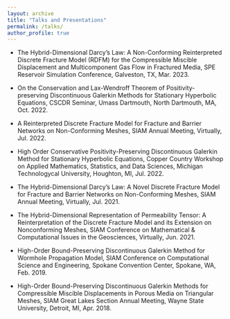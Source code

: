 ```yaml
---
layout: archive
title: "Talks and Presentations"
permalink: /talks/
author_profile: true
---
```


* The Hybrid-Dimensional Darcy’s Law: A Non-Conforming Reinterpreted Discrete Fracture Model
(RDFM) for the Compressible Miscible Displacement and Multicomponent Gas Flow in Fractured Media, SPE Reservoir Simulation Conference, Galveston, TX, Mar. 2023.

* On the Conservation and Lax-Wendroff Theorem of Positivity-preserving Discontinuous
Galerkin Methods for Stationary Hyperbolic Equations, CSCDR Seminar, Umass Dartmouth, North Dartmouth, MA, Oct. 2022.

* A Reinterpreted Discrete Fracture Model for Fracture and Barrier Networks on Non-Conforming
Meshes, SIAM Annual Meeting, Virtually, Jul. 2022.

* High Order Conservative Positivity-Preserving Discontinuous Galerkin Method for Stationary
Hyperbolic Equations, Copper Country Workshop on Applied Mathematics, Statistics, and Data Sciences, Michigan Technologycal
University, Houghton, MI, Jul. 2022.

* The Hybrid-Dimensional Darcy’s Law: A Novel Discrete Fracture Model for Fracture and
Barrier Networks on Non-Conforming Meshes, SIAM Annual Meeting, Virtually, Jul. 2021. 

* The Hybrid-Dimensional Representation of Permeability Tensor: A Reinterpretation of the
Discrete Fracture Model and its Extension on Nonconforming Meshes, SIAM Conference on Mathematical & Computational Issues in the Geosciences, Virtually, Jun. 2021.

* High-Order Bound-Preserving Discontinuous Galerkin Method for Wormhole Propagation
Model, SIAM Conference on Computational Science and Engineering, Spokane Convention Center, Spokane,
WA, Feb. 2019.

* High-Order Bound-Preserving Discontinuous Galerkin Methods for Compressible Miscible
Displacements in Porous Media on Triangular Meshes, SIAM Great Lakes Section Annual Meeting, Wayne State University, Detroit, MI, Apr. 2018.
